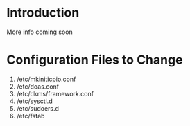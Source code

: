 # Introduction

More info coming soon

# Configuration Files to Change 

1. /etc/mkiniticpio.conf
2. /etc/doas.conf
3. /etc/dkms/framework.conf
4. /etc/sysctl.d
5. /etc/sudoers.d
6. /etc/fstab